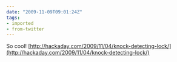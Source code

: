 ```yaml
---
date: "2009-11-09T09:01:24Z"
tags:
- imported
- from-twitter
---
```

So cool! [http://hackaday.com/2009/11/04/knock-detecting-lock/](http://hackaday.com/2009/11/04/knock-detecting-lock/)
